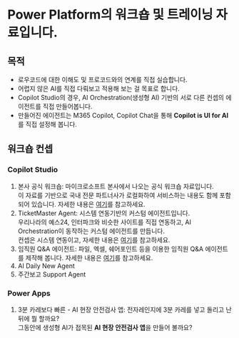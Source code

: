 # Power Platform의 워크숍 및 트레이닝 자료입니다. 

## 목적
- 로우코드에 대한 이해도 및 프로코드와의 연계를 직접 실습합니다.
- 어렵지 않은 AI를 직접 다뤄보고 적용해 보는 걸 목표로 합니다.
- Copilot Studio의 경우, AI Orchestration(생성형 AI) 기반의 서로 다른 컨셉의 에이전트를 직접 만들어봅니다.
- 만들어진 에이전트는 M365 Copilot, Copilot Chat을 통해 **Copilot is UI for AI** 를 직접 설정해 봅니다.  

## 워크숍 컨셉 

### Copilot Studio
1) 본사 공식 워크숍: 마이크로소프트 본사에서 나오는 공식 워크숍 자료입니다.     
이 자료를 기반으로 국내 전문 파트너사가 로컬화하여 서비스하는 내용도 함께 포함되어 있습니다. 자세한 내용은 [여기](https://github.com/ChangJu-Ahn/Power-Platform-Hands-on/tree/main/Copilot%20Studio%20-%20%EB%B3%B8%EC%82%AC%20%EA%B3%B5%EC%8B%9D%20%EC%9B%8C%ED%81%AC%EC%88%8D)를 참고하세요.
2) TicketMaster Agent: 시스템 연동기반의 커스텀 에이전트입니다.    
우리나라의 예스24, 인터파크와 비슷한 사이트를 직접 연동하고, AI Orchestration이 동작하는 커스텀 에이전트를 만듭니다.    
컨셉은 시스템 연동이고, 자세한 내용은 [여기](https://github.com/ChangJu-Ahn/Power-Platform-Hands-on/tree/main/Copilot%20Studio%20-%20TicketMaster%20Agent)를 참고하세요.
3) 임직원 Q&A  에이전트: 파일, 엑셀, 쉐어포인트 등을 이용한 임직원 Q&A 에이전트를 제작해 봅니다.
자세한 내용은 [여기](https://github.com/ChangJu-Ahn/Power-Platform-Hands-on/tree/main/%EC%B0%B8%EC%A1%B0%EC%9E%90%EB%A3%8C%20%EA%B8%B0%EB%B0%98%20%EC%97%90%EC%9D%B4%EC%A0%84%ED%8A%B8)를 참고하세요.
4) AI Daily New Agent
5) 주간보고 Support Agent

### Power Apps
1) 3분 카레보다 빠른 - AI 현장 안전검사 앱: 전자레인지에 3분 카레를 넣고 돌리고 난 뒤에 뭘 할까요?   
그동안에 생성형 AI가 접목된 **AI 현장 안전검사 앱**을 만들어 볼까요?
